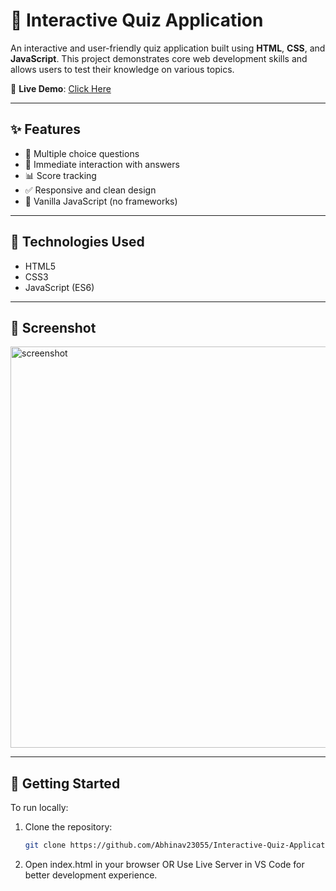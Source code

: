 # 🎯 Interactive Quiz Application

An interactive and user-friendly quiz application built using **HTML**, **CSS**, and **JavaScript**. This project demonstrates core web development skills and allows users to test their knowledge on various topics.

🔗 **Live Demo**: [Click Here](https://abhinav23055.github.io/Interactive-Quiz-Application/)

---

## ✨ Features

- 🔁 Multiple choice questions
- 🧠 Immediate interaction with answers
- 📊 Score tracking
- ✅ Responsive and clean design
- 🚀 Vanilla JavaScript (no frameworks)

---

## 🧩 Technologies Used

- HTML5
- CSS3
- JavaScript (ES6)

---

## 📸 Screenshot

<img width="642" alt="screenshot" src="https://github.com/user-attachments/assets/931a65a1-b929-4126-b980-cff52b5198f8" />


---

## 🚀 Getting Started

To run locally:

1. Clone the repository:
   ```bash
   git clone https://github.com/Abhinav23055/Interactive-Quiz-Application.git
2. Open index.html in your browser
   OR
   Use Live Server in VS Code for better development experience.
